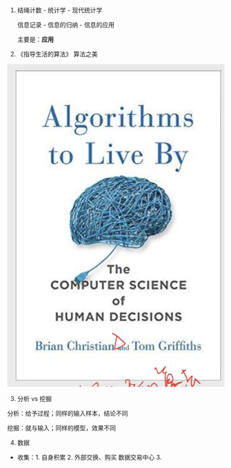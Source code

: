 1. 结绳计数 - 统计学 - 现代统计学

   信息记录 - 信息的归纳 - 信息的应用

   主要是：__应用__

2. 《指导生活的算法》 算法之美

![image-20210629083755845](../../markdown_images/image-20210629083755845.png)



3. 分析 vs 挖掘   

分析：给予过程；同样的输入样本，结论不同

挖掘：就与输入；同样的模型，效果不同



4. 数据

- 收集：1. 自身积累 2. 外部交换、购买 数据交易中心 3. 

